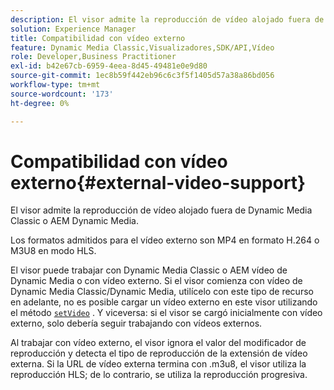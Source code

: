 ```yaml
---
description: El visor admite la reproducción de vídeo alojado fuera de Dynamic Media Classic o AEM Dynamic Media.
solution: Experience Manager
title: Compatibilidad con vídeo externo
feature: Dynamic Media Classic,Visualizadores,SDK/API,Vídeo
role: Developer,Business Practitioner
exl-id: b42e67cb-6959-4eea-8d45-49481e0e9d80
source-git-commit: 1ec8b59f442eb96c6c3f5f1405d57a38a86bd056
workflow-type: tm+mt
source-wordcount: '173'
ht-degree: 0%

---
```


# Compatibilidad con vídeo externo{#external-video-support}

El visor admite la reproducción de vídeo alojado fuera de Dynamic Media Classic o AEM Dynamic Media.

Los formatos admitidos para el vídeo externo son MP4 en formato H.264 o M3U8 en modo HLS.

El visor puede trabajar con Dynamic Media Classic o AEM vídeo de Dynamic Media o con vídeo externo. Si el visor comienza con vídeo de Dynamic Media Classic/Dynamic Media, utilícelo con este tipo de recurso en adelante, no es posible cargar un vídeo externo en este visor utilizando el método [ `setVideo`](../../c-html5-s7-aem-asset-viewers/c-html5-video-reference/c-html5-video-viewer-20-javascriptapiref/r-html5-video-viewer-20-javascriptapiref-setvideo.md#reference-85d3422d6ce64a36ac74827120b5a17c) . Y viceversa: si el visor se cargó inicialmente con vídeo externo, solo debería seguir trabajando con vídeos externos.

Al trabajar con vídeo externo, el visor ignora el valor del modificador de reproducción y detecta el tipo de reproducción de la extensión de vídeo externa. Si la URL de vídeo externa termina con .m3u8, el visor utiliza la reproducción HLS; de lo contrario, se utiliza la reproducción progresiva.
